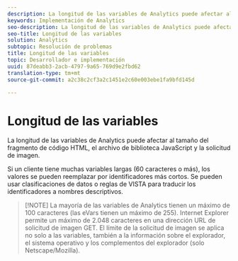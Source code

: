 ```yaml
---
description: La longitud de las variables de Analytics puede afectar al tamaño del fragmento de código HTML, el archivo de biblioteca JavaScript y la solicitud de imagen.
keywords: Implementación de Analytics
seo-description: La longitud de las variables de Analytics puede afectar al tamaño del fragmento de código HTML, el archivo de biblioteca JavaScript y la solicitud de imagen.
seo-title: Longitud de las variables
solution: Analytics
subtopic: Resolución de problemas
title: Longitud de las variables
topic: Desarrollador e implementación
uuid: 87deabb3-2acb-4797-9a65-769d9e2fbd62
translation-type: tm+mt
source-git-commit: a2c38c2cf3a2c1451e2c60e003ebe1fa9bfd145d

---
```



# Longitud de las variables

La longitud de las variables de Analytics puede afectar al tamaño del fragmento de código HTML, el archivo de biblioteca JavaScript y la solicitud de imagen.

Si un cliente tiene muchas variables largas (60 caracteres o más), los valores se pueden reemplazar por identificadores más cortos. Se pueden usar clasificaciones de datos o reglas de VISTA para traducir los identificadores a nombres descriptivos.

> [!NOTE] La mayoría de las variables de Analytics tienen un máximo de 100 caracteres (las eVars tienen un máximo de 255). Internet Explorer permite un máximo de 2.048 caracteres en una dirección URL de solicitud de imagen GET. El límite de la solicitud de imagen se aplica no solo a las variables, también a la información sobre el explorador, el sistema operativo y los complementos del explorador (solo Netscape/Mozilla).


